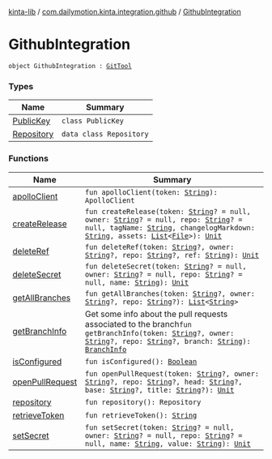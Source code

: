 [kinta-lib](../../index.md) / [com.dailymotion.kinta.integration.github](../index.md) / [GithubIntegration](./index.md)

# GithubIntegration

`object GithubIntegration : `[`GitTool`](../../com.dailymotion.kinta/-git-tool/index.md)

### Types

| Name | Summary |
|---|---|
| [PublicKey](-public-key/index.md) | `class PublicKey` |
| [Repository](-repository/index.md) | `data class Repository` |

### Functions

| Name | Summary |
|---|---|
| [apolloClient](apollo-client.md) | `fun apolloClient(token: `[`String`](https://kotlinlang.org/api/latest/jvm/stdlib/kotlin/-string/index.html)`): ApolloClient` |
| [createRelease](create-release.md) | `fun createRelease(token: `[`String`](https://kotlinlang.org/api/latest/jvm/stdlib/kotlin/-string/index.html)`? = null, owner: `[`String`](https://kotlinlang.org/api/latest/jvm/stdlib/kotlin/-string/index.html)`? = null, repo: `[`String`](https://kotlinlang.org/api/latest/jvm/stdlib/kotlin/-string/index.html)`? = null, tagName: `[`String`](https://kotlinlang.org/api/latest/jvm/stdlib/kotlin/-string/index.html)`, changelogMarkdown: `[`String`](https://kotlinlang.org/api/latest/jvm/stdlib/kotlin/-string/index.html)`, assets: `[`List`](https://kotlinlang.org/api/latest/jvm/stdlib/kotlin.collections/-list/index.html)`<`[`File`](https://docs.oracle.com/javase/6/docs/api/java/io/File.html)`>): `[`Unit`](https://kotlinlang.org/api/latest/jvm/stdlib/kotlin/-unit/index.html) |
| [deleteRef](delete-ref.md) | `fun deleteRef(token: `[`String`](https://kotlinlang.org/api/latest/jvm/stdlib/kotlin/-string/index.html)`?, owner: `[`String`](https://kotlinlang.org/api/latest/jvm/stdlib/kotlin/-string/index.html)`?, repo: `[`String`](https://kotlinlang.org/api/latest/jvm/stdlib/kotlin/-string/index.html)`?, ref: `[`String`](https://kotlinlang.org/api/latest/jvm/stdlib/kotlin/-string/index.html)`): `[`Unit`](https://kotlinlang.org/api/latest/jvm/stdlib/kotlin/-unit/index.html) |
| [deleteSecret](delete-secret.md) | `fun deleteSecret(token: `[`String`](https://kotlinlang.org/api/latest/jvm/stdlib/kotlin/-string/index.html)`? = null, owner: `[`String`](https://kotlinlang.org/api/latest/jvm/stdlib/kotlin/-string/index.html)`? = null, repo: `[`String`](https://kotlinlang.org/api/latest/jvm/stdlib/kotlin/-string/index.html)`? = null, name: `[`String`](https://kotlinlang.org/api/latest/jvm/stdlib/kotlin/-string/index.html)`): `[`Unit`](https://kotlinlang.org/api/latest/jvm/stdlib/kotlin/-unit/index.html) |
| [getAllBranches](get-all-branches.md) | `fun getAllBranches(token: `[`String`](https://kotlinlang.org/api/latest/jvm/stdlib/kotlin/-string/index.html)`?, owner: `[`String`](https://kotlinlang.org/api/latest/jvm/stdlib/kotlin/-string/index.html)`?, repo: `[`String`](https://kotlinlang.org/api/latest/jvm/stdlib/kotlin/-string/index.html)`?): `[`List`](https://kotlinlang.org/api/latest/jvm/stdlib/kotlin.collections/-list/index.html)`<`[`String`](https://kotlinlang.org/api/latest/jvm/stdlib/kotlin/-string/index.html)`>` |
| [getBranchInfo](get-branch-info.md) | Get some info about the pull requests associated to the branch`fun getBranchInfo(token: `[`String`](https://kotlinlang.org/api/latest/jvm/stdlib/kotlin/-string/index.html)`?, owner: `[`String`](https://kotlinlang.org/api/latest/jvm/stdlib/kotlin/-string/index.html)`?, repo: `[`String`](https://kotlinlang.org/api/latest/jvm/stdlib/kotlin/-string/index.html)`?, branch: `[`String`](https://kotlinlang.org/api/latest/jvm/stdlib/kotlin/-string/index.html)`): `[`BranchInfo`](../../com.dailymotion.kinta.integration.git.model/-branch-info/index.md) |
| [isConfigured](is-configured.md) | `fun isConfigured(): `[`Boolean`](https://kotlinlang.org/api/latest/jvm/stdlib/kotlin/-boolean/index.html) |
| [openPullRequest](open-pull-request.md) | `fun openPullRequest(token: `[`String`](https://kotlinlang.org/api/latest/jvm/stdlib/kotlin/-string/index.html)`?, owner: `[`String`](https://kotlinlang.org/api/latest/jvm/stdlib/kotlin/-string/index.html)`?, repo: `[`String`](https://kotlinlang.org/api/latest/jvm/stdlib/kotlin/-string/index.html)`?, head: `[`String`](https://kotlinlang.org/api/latest/jvm/stdlib/kotlin/-string/index.html)`?, base: `[`String`](https://kotlinlang.org/api/latest/jvm/stdlib/kotlin/-string/index.html)`?, title: `[`String`](https://kotlinlang.org/api/latest/jvm/stdlib/kotlin/-string/index.html)`?): `[`Unit`](https://kotlinlang.org/api/latest/jvm/stdlib/kotlin/-unit/index.html) |
| [repository](repository.md) | `fun repository(): Repository` |
| [retrieveToken](retrieve-token.md) | `fun retrieveToken(): `[`String`](https://kotlinlang.org/api/latest/jvm/stdlib/kotlin/-string/index.html) |
| [setSecret](set-secret.md) | `fun setSecret(token: `[`String`](https://kotlinlang.org/api/latest/jvm/stdlib/kotlin/-string/index.html)`? = null, owner: `[`String`](https://kotlinlang.org/api/latest/jvm/stdlib/kotlin/-string/index.html)`? = null, repo: `[`String`](https://kotlinlang.org/api/latest/jvm/stdlib/kotlin/-string/index.html)`? = null, name: `[`String`](https://kotlinlang.org/api/latest/jvm/stdlib/kotlin/-string/index.html)`, value: `[`String`](https://kotlinlang.org/api/latest/jvm/stdlib/kotlin/-string/index.html)`): `[`Unit`](https://kotlinlang.org/api/latest/jvm/stdlib/kotlin/-unit/index.html) |
